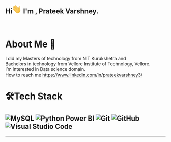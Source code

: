 ## Hi<img src="https://raw.githubusercontent.com/ABSphreak/ABSphreak/master/gifs/Hi.gif" width="30px"> I'm , Prateek Varshney.
<br />

# About Me 🚀
 I did my Masters of technology from NIT Kurukshetra and <br />
 Bachelors in technology from Vellore Institute of Technology, Vellore.<br />
 I’m interested in Data science domain. <br />
 How to reach me https://www.linkedin.com/in/prateekvarshney3/

# 🛠Tech Stack
![MySQL](https://img.shields.io/badge/-MySQL-05122A?style=flat&logo=MySQL)
![Python](https://img.shields.io/badge/Python-05122A?style=flat&logo=python&logoColor=2C2255)
 Power BI
![Git](https://img.shields.io/badge/-Git-05122A?style=flat&logo=git)
![GitHub](https://img.shields.io/badge/-GitHub-05122A?style=flat&logo=github)
![Visual Studio Code](https://img.shields.io/badge/-Visual%20Studio%20Code-05122A?style=flat&logo=visual-studio-code&logoColor=007ACC)
--

[linkedin]: https://www.linkedin.com/in/prateekvarshney3/
[gmail]: mailto:prateekvarshney3@gmail.com
---


<!--
**prateekvarshney3/prateekvarshney3** is a ✨ _special_ ✨ repository because its `README.md` (this file) appears on your GitHub profile.

Here are some ideas to get you started:

- 🔭 I’m currently working on ...
- 🌱 I’m currently learning ...
- 👯 I’m looking to collaborate on ...
- 🤔 I’m looking for help with ...
- 💬 Ask me about ...
- 📫 How to reach me: ...
- 😄 Pronouns: ...
- ⚡ Fun fact: ...
-->
